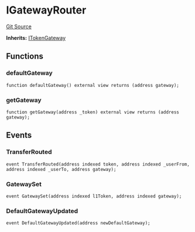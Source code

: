 # IGatewayRouter
[Git Source](https://github.com/G7DAO/protocol/blob/f0f83a37294cdf00eb87c0478d9db8879b5b60dc/contracts/interfaces/IGatewayRouter.sol)

**Inherits:**
[ITokenGateway](/contracts/interfaces/ITokenGateway.sol/interface.ITokenGateway.md)


## Functions
### defaultGateway


```solidity
function defaultGateway() external view returns (address gateway);
```

### getGateway


```solidity
function getGateway(address _token) external view returns (address gateway);
```

## Events
### TransferRouted

```solidity
event TransferRouted(address indexed token, address indexed _userFrom, address indexed _userTo, address gateway);
```

### GatewaySet

```solidity
event GatewaySet(address indexed l1Token, address indexed gateway);
```

### DefaultGatewayUpdated

```solidity
event DefaultGatewayUpdated(address newDefaultGateway);
```

